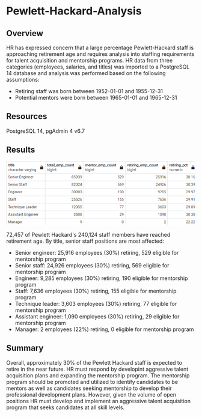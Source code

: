 # Pewlett-Hackard-Analysis
## Overview
HR has expressed concern that a large percentage Pewlett-Hackard staff is approaching retirement age and requires analysis into staffing requirements for talent acquisition and mentorship programs.  HR data from three categories (employees, salaries, and titles) was imported to a PostgreSQL 14 database and analysis was performed based on the following assumptions:

- Retiring staff was born between 1952-01-01 and 1955-12-31
- Potential mentors were born between 1965-01-01 and 1965-12-31

## Resources
PostgreSQL 14, pgAdmin 4 v6.7

## Results
![summary_data.png](/resources/summary_data.png)

72,457 of Pewlett Hackard's 240,124 staff members have reached retirement age.  By title, senior staff positions are most affected:
- Senior engineer:  25,916 employees (30%) retiring, 529 eligible for mentorship program
- Senior staff:  24,926 employees (30%) retiring, 569 eligible for mentorship program
- Engineer:  9,285 employees (30%) retiring, 190 eligible for mentorship program
- Staff:  7,636 employees (30%) retiring, 155 eligible for mentorship program
- Technique leader:  3,603 employees (30%) retiring, 77 eligible for mentorship program
- Assistant engineer:  1,090 employees (30%) retiring, 29 eligible for mentorship program
- Manager:  2 employees (22%) retiring, 0 eligible for mentorship program

## Summary
Overall, approximately 30% of the Pewlett Hackard staff is expected to retire in the near future.  HR must respond by developint aggressive talent acquisition plans and expanding the mentorship program.  The mentorship program should be promoted and utilized to identify candidates to be mentors as well as candidates seeking mentorship to develop their professional development plans.  However, given the volume of open positions HR must develop and implement an aggressive talent acquisition program that seeks candidates at all skill levels.

